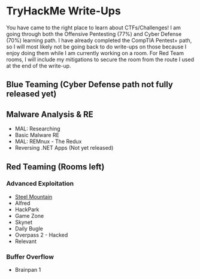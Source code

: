 # TryHackMe Write-Ups
You have came to the right place to learn about CTFs/Challenges! I am going through both the Offensive Pentesting (77%) and Cyber Defense (70%) learning path. I have already completed the CompTIA Pentest+ path, so I will most likely not be going back to do write-ups on those because I enjoy doing them while I am currently working on a room. For Red Team rooms, I will include my mitigations to secure the room from the route I used at the end of the write-up.

## Blue Teaming (Cyber Defense path not fully released yet)
## Malware Analysis & RE

* MAL: Researching
* Basic Malware RE
* MAL: REMnux - The Redux
* Reversing .NET Apps (Not yet released)

## Red Teaming (Rooms left)
### Advanced Exploitation

* [Steel Mountain](./write-ups/steelmountain.md)
* Alfred
* HackPark
* Game Zone
* Skynet
* Daily Bugle
* Overpass 2 - Hacked
* Relevant

### Buffer Overflow

* Brainpan 1
